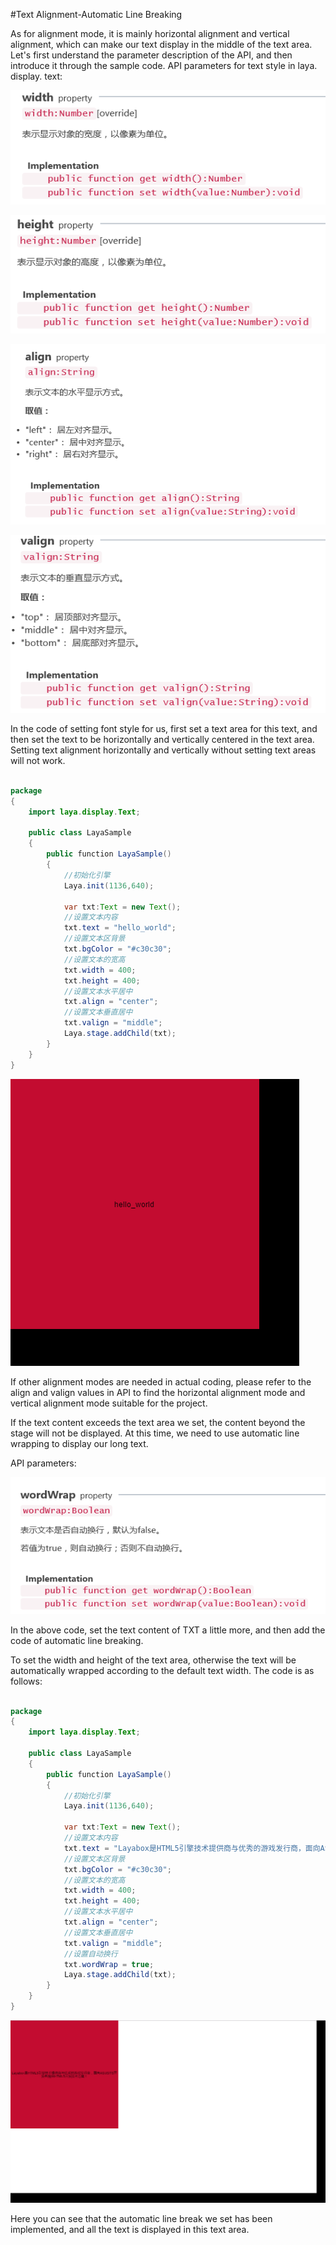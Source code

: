 #Text Alignment-Automatic Line Breaking

As for alignment mode, it is mainly horizontal alignment and vertical alignment, which can make our text display in the middle of the text area. Let's first understand the parameter description of the API, and then introduce it through the sample code. API parameters for text style in laya. display. text:

![1](img/1.png)</br>

![2](img/2.png)</br>

![3](img/3.png)</br>

![4](img/4.png)</br>

In the code of setting font style for us, first set a text area for this text, and then set the text to be horizontally and vertically centered in the text area. Setting text alignment horizontally and vertically without setting text areas will not work.


```java

package
{
	import laya.display.Text;

	public class LayaSample
	{
		public function LayaSample()
		{
			//初始化引擎
			Laya.init(1136,640);
			
			var txt:Text = new Text();
			//设置文本内容
			txt.text = "hello_world";
			//设置文本区背景
			txt.bgColor = "#c30c30";
			//设置文本的宽高
			txt.width = 400;
			txt.height = 400;
			//设置文本水平居中
			txt.align = "center";
			//设置文本垂直居中
			txt.valign = "middle";
			Laya.stage.addChild(txt);
		}
	}
}
```


![5](img/5.png)</br>

If other alignment modes are needed in actual coding, please refer to the align and valign values in API to find the horizontal alignment mode and vertical alignment mode suitable for the project.

If the text content exceeds the text area we set, the content beyond the stage will not be displayed. At this time, we need to use automatic line wrapping to display our long text.

API parameters:

![6](img/6.png)</br>

In the above code, set the text content of TXT a little more, and then add the code of automatic line breaking.

To set the width and height of the text area, otherwise the text will be automatically wrapped according to the default text width. The code is as follows:


```java

package
{
	import laya.display.Text;

	public class LayaSample
	{
		public function LayaSample()
		{
			//初始化引擎
			Laya.init(1136,640);
			
			var txt:Text = new Text();
			//设置文本内容
			txt.text = "Layabox是HTML5引擎技术提供商与优秀的游戏发行商，面向AS/JS/TS开发者提供HTML5开发技术方案！";
			//设置文本区背景
			txt.bgColor = "#c30c30";
			//设置文本的宽高
			txt.width = 400;
			txt.height = 400;
			//设置文本水平居中
			txt.align = "center";
			//设置文本垂直居中
			txt.valign = "middle";
			//设置自动换行
			txt.wordWrap = true;
			Laya.stage.addChild(txt);
		}
	}
}
```


![7](img/7.png)</br>

Here you can see that the automatic line break we set has been implemented, and all the text is displayed in this text area.